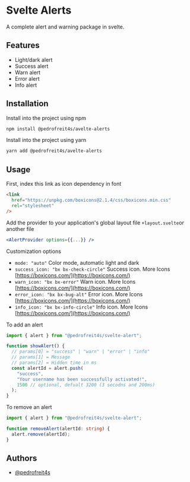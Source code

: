 # Svelte Alerts

A complete alert and warning package in svelte.

## Features

- Light/dark alert
- Success alert
- Warn alert
- Error alert
- Info alert

## Installation

Install into the project using npm

```bash
npm install @pedrofreit4s/avelte-alerts
```

Install into the project using yarn

```bash
yarn add @pedrofreit4s/avelte-alerts
```

## Usage

First, index this link as icon dependency in font

```html
<link
  href="https://unpkg.com/boxicons@2.1.4/css/boxicons.min.css"
  rel="stylesheet"
/>
```

Add the provider to your application's global layout file `+layout.svelte`or another file

```jsx
<AlertProvider options={{...}} />
```

Customization options

- `mode: "auto"` Color mode, automatic light and dark
- `success_icon: "bx bx-check-circle"` Success icon. More Icons [https://boxicons.com/](https://boxicons.com/)
- `warn_icon: "bx bx-error"` Warn icon. More Icons [https://boxicons.com/](https://boxicons.com/)
- `error_icon: "bx bx-bug-alt"` Error icon. More Icons [https://boxicons.com/](https://boxicons.com/)
- `info_icon: "bx bx-info-circle"` Info icon. More Icons [https://boxicons.com/](https://boxicons.com/)

To add an alert

```ts
import { alert } from "@pedrofreit4s/svelte-alert";

function showAlert() {
  // params[0] = "success" | "warn" | "error" | "info"
  // params[1] = Message
  // params[2] = Hidden time in ms
  const alertId = alert.push(
    "success",
    "Your username has been successfully activated!",
    1500 // optional, defualt 3200 (3 secodns and 200ms)
  );
}
```

To remove an alert

```ts
import { alert } from "@pedrofreit4s/svelte-alert";

function removeAlert(alertId: string) {
  alert.remove(alertId);
}
```

## Authors

- [@pedrofreit4s](https://www.github.com/pedrofreit4s)
